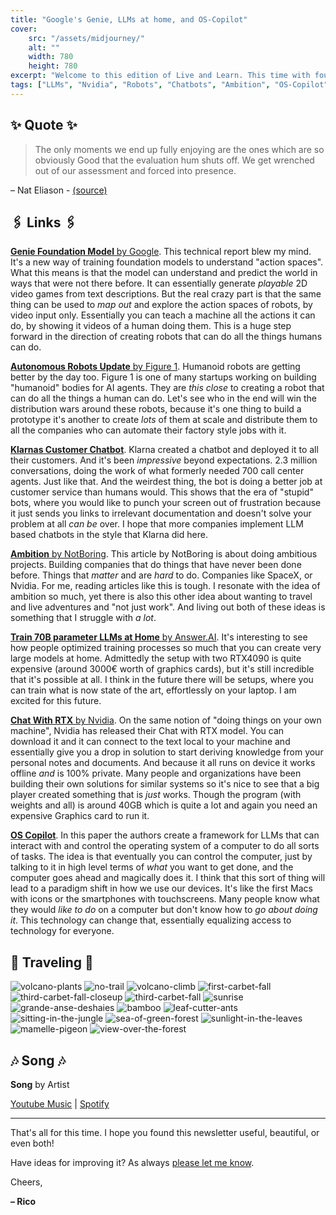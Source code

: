 ```yaml
---
title: "Google's Genie, LLMs at home, and OS-Copilot"
cover:
    src: "/assets/midjourney/"
    alt: ""
    width: 780
    height: 780
excerpt: "Welcome to this edition of Live and Learn. This time with foundation models that can generate 2D video games, humanoid robots, and a chatbot that does the work of 700 call center agents. Plus, a new article by NotBoring and a new framework for LLMs that can interact with and control the operating system of a computer."
tags: ["LLMs", "Nvidia", "Robots", "Chatbots", "Ambition", "OS-Copilot", "Genie", "Klarna", "Answer.AI", "Figure 1", "NotBoring", "foundation model"]
---
```


## ✨ Quote ✨

> The only moments we end up fully enjoying are the ones which are so obviously Good that the evaluation hum shuts off. We get wrenched out of our assessment and forced into presence.

– Nat Eliason - [(source)](https://blog.nateliason.com/p/this-moment)

## 🖇️ Links 🖇️

[**Genie Foundation Model** by Google](https://sites.google.com/view/genie-2024). This technical report blew my mind. It's a new way of training foundation models to understand "action spaces". What this means is that the model can understand and predict the world in ways that were not there before. It can essentially generate *playable* 2D video games from text descriptions. But the real crazy part is that the same thing can be used to *map out* and explore the action spaces of robots, by video input only. Essentially you can teach a machine all the actions it can do, by showing it videos of a human doing them. This is a huge step forward in the direction of creating robots that can do all the things humans can do.

[**Autonomous Robots Update** by Figure 1](https://twitter.com/Figure_robot/status/1762184059399377370). Humanoid robots are getting better by the day too. Figure 1 is one of many startups working on building "humanoid" bodies for AI agents. They are *this close* to creating a robot that can do all the things a human can do. Let's see who in the end will win the distribution wars around these robots, because it's one thing to build a prototype it's another to create *lots* of them at scale and distribute them to all the companies who can automate their factory style jobs with it. 

[**Klarnas Customer Chatbot**](https://www.klarna.com/international/press/klarna-ai-assistant-handles-two-thirds-of-customer-service-chats-in-its-first-month/). Klarna created a chatbot and deployed it to all their customers. And it's been *impressive* beyond expectations. 2.3 million conversations, doing the work of what formerly needed 700 call center agents. Just like that. And the weirdest thing, the bot is doing a better job at customer service than humans would. This shows that the era of "stupid" bots, where you would like to punch your screen out of frustration because it just sends you links to irrelevant documentation and doesn't solve your problem at all *can be* over. I hope that more companies implement LLM based chatbots in the style that Klarna did here. 

[**Ambition** by NotBoring](https://www.notboring.co/p/ambitions-gravity). This article by NotBoring is about doing ambitious projects. Building companies that do things that have never been done before. Things that *matter* and are *hard* to do. Companies like SpaceX, or Nvidia. For me, reading articles like this is tough. I resonate with the idea of ambition so much, yet there is also this other idea about wanting to travel and live adventures and "not just work". And living out both of these ideas is something that I struggle with *a lot*.

[**Train 70B parameter LLMs at Home** by Answer.AI](https://www.answer.ai/posts/2024-03-06-fsdp-qlora.html). It's interesting to see how people optimized training processes so much that you can create very large models at home. Admittedly the setup with two RTX4090 is quite expensive (around 3000€ worth of graphics cards), but it's still incredible that it's possible at all. I think in the future there will be setups, where you can train what is now state of the art, effortlessly on your laptop. I am excited for this future. 

[**Chat With RTX** by Nvidia](https://www.nvidia.com/en-gb/ai-on-rtx/chat-with-rtx-generative-ai/). On the same notion of "doing things on your own machine", Nvidia has released their Chat with RTX model. You can download it and it can connect to the text local to your machine and essentially give you a drop in solution to start deriving knowledge from your personal notes and documents. And because it all runs on device it works offline *and* is 100% private. Many people and organizations have been building their own solutions for similar systems so it's nice to see that a big player created something that is *just* works. Though the program (with weights and all) is around 40GB which is quite a lot and again you need an expensive Graphics card to run it. 

[**OS Copilot**](https://os-copilot.github.io/). In this paper the authors create a framework for LLMs that can interact with and control the operating system of a computer to do all sorts of tasks. The idea is that eventually you can control the computer, just by talking to it in high level terms of *what* you want to get done, and the computer goes ahead and magically does it. I think that this sort of thing will lead to a paradigm shift in how we use our devices. It's like the first Macs with icons or the smartphones with touchscreens. Many people know what they would *like to do* on a computer but don't know how to *go about doing it*. This technology can change that, essentially equalizing access to technology for everyone. 

## 🌌 Traveling 🌌

![volcano-plants](/assets/newsletter/guadeloupe/volcano-plants.webp) 
![no-trail](/assets/newsletter/guadeloupe/no-trail.webp) 
![volcano-climb](/assets/newsletter/guadeloupe/volcano-climb.webp) 
![first-carbet-fall](/assets/newsletter/guadeloupe/first-carbet-fall.webp) 
![third-carbet-fall-closeup](/assets/newsletter/guadeloupe/third-carbet-fall-closeup.webp) 
![third-carbet-fall](/assets/newsletter/guadeloupe/third-carbet-fall.webp) 
![sunrise](/assets/newsletter/guadeloupe/sunrise.webp) 
![grande-anse-deshaies](/assets/newsletter/guadeloupe/grande-anse-deshaies.webp) 
![bamboo](/assets/newsletter/guadeloupe/bamboo.webp) 
![leaf-cutter-ants](/assets/newsletter/guadeloupe/leaf-cutter-ants.webp) 
![sitting-in-the-jungle](/assets/newsletter/guadeloupe/sitting-in-the-jungle.webp) 
![sea-of-green-forest](/assets/newsletter/guadeloupe/sea-of-green-forest.webp) 
![sunlight-in-the-leaves](/assets/newsletter/guadeloupe/sunlight-in-the-leaves.webp) 
![mamelle-pigeon](/assets/newsletter/guadeloupe/mamelle-pigeon.webp) 
![view-over-the-forest](/assets/newsletter/guadeloupe/view-over-the-forest.webp)


## 🎶 Song 🎶

**Song** by Artist 

[Youtube Music]() | [Spotify]()

---

That's all for this time. I hope you found this newsletter useful, beautiful, or even both!

Have ideas for improving it? As always [please let me know](https://airtable.com/shro1VeyG4lkNXkx2). 

Cheers,

**– Rico**
